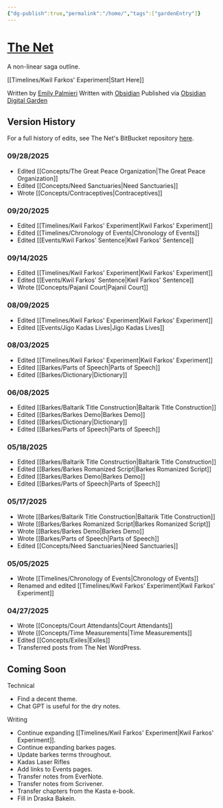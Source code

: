 ```yaml
---
{"dg-publish":true,"permalink":"/home/","tags":["gardenEntry"]}
---
```


# [The Net](https://the-net-digital-garden.vercel.app/)
A non-linear saga outline.

[[Timelines/Kwil Farkos' Experiment\|Start Here]]

Written by [Emily Palmieri](https://opengatesmedia.com/)
Written with [Obsidian](https://obsidian.md/)
Published via [Obsidian Digital Garden](https://dg-docs.ole.dev/)

## Version History

For a full history of edits, see The Net's BitBucket repository [here](https://bitbucket.org/silentfuzzle/thenet/src/main/).

### 09/28/2025
* Edited [[Concepts/The Great Peace Organization\|The Great Peace Organization]]
* Edited [[Concepts/Need Sanctuaries\|Need Sanctuaries]]
* Wrote [[Concepts/Contraceptives\|Contraceptives]]

### 09/20/2025
* Edited [[Timelines/Kwil Farkos' Experiment\|Kwil Farkos' Experiment]]
* Edited [[Timelines/Chronology of Events\|Chronology of Events]]
* Edited [[Events/Kwil Farkos' Sentence\|Kwil Farkos' Sentence]]
### 09/14/2025
* Edited [[Timelines/Kwil Farkos' Experiment\|Kwil Farkos' Experiment]]
* Edited [[Events/Kwil Farkos' Sentence\|Kwil Farkos' Sentence]]
* Wrote [[Concepts/Pajanil Court\|Pajanil Court]]

### 08/09/2025
* Edited [[Timelines/Kwil Farkos' Experiment\|Kwil Farkos' Experiment]]
* Edited [[Events/Jigo Kadas Lives\|Jigo Kadas Lives]]

### 08/03/2025
* Edited [[Timelines/Kwil Farkos' Experiment\|Kwil Farkos' Experiment]]
* Edited [[Barkes/Parts of Speech\|Parts of Speech]]
* Edited [[Barkes/Dictionary\|Dictionary]]

### 06/08/2025
* Edited [[Barkes/Baltarik Title Construction\|Baltarik Title Construction]]
* Edited [[Barkes/Barkes Demo\|Barkes Demo]]
* Edited [[Barkes/Dictionary\|Dictionary]]
* Edited [[Barkes/Parts of Speech\|Parts of Speech]]

### 05/18/2025
* Edited [[Barkes/Baltarik Title Construction\|Baltarik Title Construction]]
* Edited [[Barkes/Barkes Romanized Script\|Barkes Romanized Script]]
* Edited [[Barkes/Barkes Demo\|Barkes Demo]]
* Edited [[Barkes/Parts of Speech\|Parts of Speech]]

### 05/17/2025
* Wrote [[Barkes/Baltarik Title Construction\|Baltarik Title Construction]]
* Wrote [[Barkes/Barkes Romanized Script\|Barkes Romanized Script]]
* Wrote [[Barkes/Barkes Demo\|Barkes Demo]]
* Wrote [[Barkes/Parts of Speech\|Parts of Speech]]
* Edited [[Concepts/Need Sanctuaries\|Need Sanctuaries]]

### 05/05/2025
* Wrote [[Timelines/Chronology of Events\|Chronology of Events]]
* Renamed and edited [[Timelines/Kwil Farkos' Experiment\|Kwil Farkos' Experiment]]

### 04/27/2025
* Wrote [[Concepts/Court Attendants\|Court Attendants]]
* Wrote [[Concepts/Time Measurements\|Time Measurements]]
* Edited [[Concepts/Exiles\|Exiles]]
* Transferred posts from The Net WordPress.

## Coming Soon
Technical

* Find a decent theme.
* Chat GPT is useful for the dry notes.

Writing

* Continue expanding [[Timelines/Kwil Farkos' Experiment\|Kwil Farkos' Experiment]].
* Continue expanding barkes pages.
* Update barkes terms throughout.
* Kadas Laser Rifles
* Add links to Events pages.
* Transfer notes from EverNote.
* Transfer notes from Scrivener.
* Transfer chapters from the Kasta e-book.
* Fill in Draska Bakein.